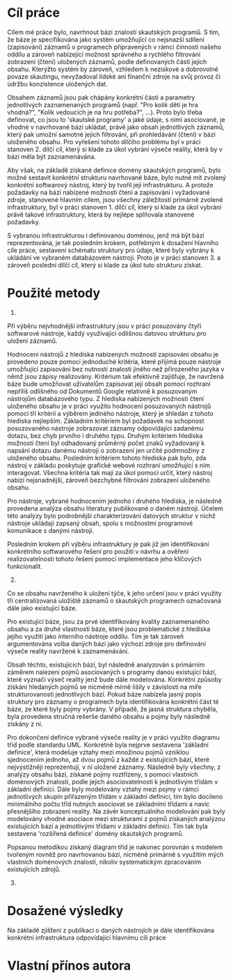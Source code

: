 
# Cíl práce
Cílem mé práce bylo, navrhnout bázi znalostí skautských programů. S tím, že báze je specifikována jako systém umožňující co nejsnazší sdílení (zapisování) záznamů o programech připravených v rámci činnosti našeho oddílu a zároveň nabízející možnost správného a rychlého filtrování zobrazení (čtení) uložených záznamů, podle definovaných částí jejich obsahu. Kterýžto systém by zároveň, vzhledem k neziskové a dobrovolné povaze skautingu, nevyžadoval lidské ani finanční zdroje na svůj provoz či údržbu konzistence uložených dat.

Obsahem záznamů jsou pak chápány konkrétní části a parametry jednotlivých zaznamenaných programů (např. "Pro kolik dětí je hra vhodná?", "Kolik vedoucích je na hru potřeba?", ...). 
Proto bylo třeba definovat, co jsou to 'skautské programy' a jaké údaje, s nimi asociované, je vhodné v navrhované bázi ukládat, právě jako obsah jednotlivých záznamů, který pak umožní samotné jejich filtrování, při prohledávání (čtení) v bázi uloženého obsahu. Pro vyřešení tohoto dílčího problému byl v práci stanoven 2. dílčí cíl, který si klade za úkol vybrání výseče reality, která by v bázi měla být zaznamenávána.

Aby však, na základě získané definice domény skautských programů, bylo možné sestavit konkrétní strukturu navrhované báze, bylo nutné mít zvolený konkrétní softwarový nástroj, který by tvořil její infrastrukturu.
A protože požadavky na bází nabízené možnosti čtení a zapisování i vyžadované zdroje, stanovené hlavním cílem, jsou všechny záležitostí primárně zvolené infrastruktury, byl v práci stanoven 1. dílčí cíl, který si klade za úkol vybrání právě takové infrastruktury, která by nejlépe splňovala stanovené požadavky.

S vybranou infrastrukturou i definovanou doménou, jenž má být bází reprezentována, je tak posledním krokem, potřebným k dosažení hlavního cíle práce, sestavení schématu struktury pro údaje, které byly vybrány k ukládání ve vybraném databázovém nástroji. Proto je v práci stanoven 3. a zároveň poslední dílčí cíl, který si klade za úkol tuto strukturu získat.
# Použité metody
1.
Při výběru nejvhodnější infrastruktury jsou v práci posuzovány čtyři softwarové nástroje, každý využívající odlišnou datovou strukturu pro uložení záznamů.

Hodnocení nástrojů z hlediska nabízených možností zapisování obsahu je provedeno pouze pomocí jednoduché kritéria, které přijímá pouze nástroje umožňující zapisování bez nutnosti znalosti jiného než přirozeného jazyka v němž jsou zápisy realizovány. Kritérium tak efektivně zajišťuje, že navržená báze bude umožňovat uživatelům zapisovat její obsah pomocí rozhraní nepříliš odlišného od Dokumentů Google relativně k posuzovaným nástrojům databázového typu.
Z hlediska nabízených možností čtení uloženého obsahu je v práci využito hodnocení posuzovaných nástrojů pomocí tří kritérií a výběrem jediného nástroje, který je shledán z tohoto hlediska nejlepším. Základním kritériem byl požadavek na schopnost posuzovaného nástroje zobrazovat záznamy odpovídající zadanému dotazu, bez chyb prvního i druhého typu. Druhým kritériem hlediska možností čtení byl odhadovaný průměrný počet znaků vyžadovaný k napsání dotazu danému nástroji o zobrazení jen určité podmnožiny z uloženého obsahu. Posledním kritériem tohoto hlediska pak bylo, zda nástroj v základu poskytuje grafické webové rozhraní umožňující s ním interagovat.
Všechna kritéria tak mají za úkol pomoci určit, který nástroj nabízí nejsnadnější, zároveň bezchybné filtrování zobrazení uloženého obsahu.

Pro nástroje, vybrané hodnocením jednoho i druhého hlediska, je následně provedena analýza obsahu literatury publikované o daném nástroji. Účelem této analýzy bylo podrobnější charakterizování datových struktur v nichž nástroje ukládají zapsaný obsah, spolu s možnostmi programové komunikace s danými nástroji.

Posledním krokem při výběru infrastruktury je pak již jen identifikování konkrétního softwarového řešení pro použití v návrhu a ověření realizovatelnosti tohoto řešení pomocí implementace jeho klíčových funkcionalit.

2.
Co se obsahu navrženého k uložení týče, k jeho určení jsou v práci využity tři centralizovaná uložiště záznamů o skautských programech označovaná dále jako existující báze.

Pro existující báze, jsou za prvé identifikovány kvality zaznamenaného obsahu a za druhé vlastnosti báze, které jsou problematické z hlediska jejího využití jako interního nástroje oddílu. Tím je tak zároveň argumentována volba daných bází jako výchozí zdroje pro definování výseče reality navržené k zaznamenávání.

Obsah těchto, existujících bází, byl následně analyzován s primárním záměrem nalezení pojmů asociovaných s programy danou existující bází, které vyznačí výseč reality jenž bude dále modelována. 
Konkrétní způsoby získání hledaných pojmů se nicméně mírně lišily v závislosti na míře strukturovanosti jednotlivých bází. Pokud báze nabízela jasný popis struktury pro záznamy o programech byla identifikována konkrétní část té báze, ze které byly pojmy vybrány. V případě, že jasná struktura chyběla, byla provedena stručná rešerše daného obsahu a pojmy byly následně získány z ní.

Pro dokončení definice vybrané výseče reality je v práci využito diagramu tříd podle standardu UML. 
Konkrétně byla nejprve sestavena 'základní definice', která modeluje vztahy mezi množinou pojmů vzniklou sjednocením jednoho, až dvou pojmů z každé z existujících bází, které nejvýstižněji reprezentují, v ní uložené záznamy.
Následně byly všechny, z analýzy obsahu bází, získané pojmy roztřízeny, s pomocí vlastních doménových znalostí, podle jejich asociovatelnosti k jednotlivým třídám v základní definici. Dále byly modelovány vztahy mezi pojmy v rámci jednotlivých skupin přiřazeným třídám v základní definici, tím bylo docíleno minimálního počtu tříd nutných asociovat se základními třídami a navíc přesnějšího zobrazení reality. 
Na závěr konceptuálního modelování pak byly modelovány vhodné asociace mezi strukturami z pojmů získaných analýzou existujících bází a jednotlivými třídami v základní definici. Tím tak byla sestavena 'rozšířená definice' domény skautských programů.

Popsanou metodikou získaný diagram tříd je nakonec porovnán s modelem tvořeným rovněž pro navrhovanou bázi, nicméně primárně s využitím mých vlastních doménových znalostí, nikoliv systematickým zpracováním existujících zdrojů.

3.


# Dosažené výsledky
Na základě zjišťení z publikací o daných nástrojích je dále identifikována konkrétní infrastruktura odpovídající hlavnímu cíli práce

# Vlastní přínos autora

